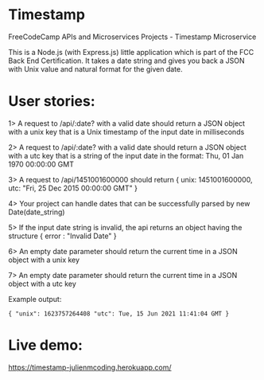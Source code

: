 # Timestamp
FreeCodeCamp APIs and Microservices Projects - Timestamp Microservice

This is a Node.js (with Express.js) little application which is part of the FCC Back End Certification. It takes a date string and gives you back a JSON with Unix value and natural format for the given date.

# User stories:
1> A request to /api/:date? with a valid date should return a JSON object with a unix key that is a Unix timestamp of the input date in milliseconds

2> A request to /api/:date? with a valid date should return a JSON object with a utc key that is a string of the input date in the format: Thu, 01 Jan 1970 00:00:00 GMT

3> A request to /api/1451001600000 should return { unix: 1451001600000, utc: "Fri, 25 Dec 2015 00:00:00 GMT" }

4> Your project can handle dates that can be successfully parsed by new Date(date_string)

5> If the input date string is invalid, the api returns an object having the structure { error : "Invalid Date" }

6> An empty date parameter should return the current time in a JSON object with a unix key

7> An empty date parameter should return the current time in a JSON object with a utc key


Example output:
```
{ "unix": 1623757264408 "utc": Tue, 15 Jun 2021 11:41:04 GMT }
```

# Live demo:
https://timestamp-julienmcoding.herokuapp.com/
